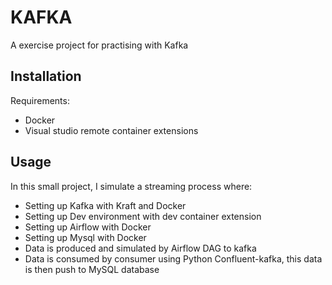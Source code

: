 # KAFKA

A exercise project for practising with Kafka

## Installation

Requirements:

- Docker
- Visual studio remote container extensions

## Usage

In this small project, I simulate a streaming process where:

- Setting up Kafka with Kraft and Docker
- Setting up Dev environment with dev container extension
- Setting up Airflow with Docker
- Setting up Mysql with Docker
- Data is produced and simulated by Airflow DAG to kafka
- Data is consumed by consumer using Python Confluent-kafka, this data is then push to MySQL database

